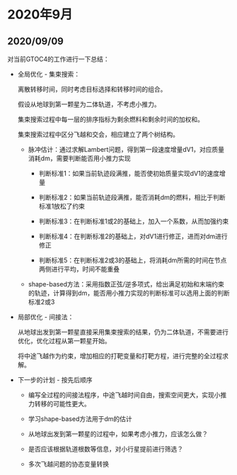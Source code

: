 # 2020年9月

## 2020/09/09

对当前GTOC4的工作进行一下总结：

* 全局优化 - 集束搜索：

	离散转移时间，同时考虑目标选择和转移时间的组合。

	假设从地球到第一颗星为二体轨道，不考虑小推力。

	集束搜索过程中每一层的排序指标为剩余燃料和剩余时间的加权和。

	集束搜索过程中区分飞越和交会，相应建立了两个树结构。

	* 脉冲估计：通过求解Lambert问题，得到第一段速度增量dV1，对应质量消耗dm，需要判断能否用小推力实现

		* 判断标准1：如果当前轨迹段满推，能否使初始质量实现dV1的速度增量

		* 判断标准2：如果当前轨迹段满推，能否消耗dm的燃料，相比于判断标准1放松了约束

		* 判断标准3：在判断标准1或2的基础上，加入一个系数，从而加强约束

		* 判断标准4：在判断标准2的基础上，对dV1进行修正，进而对dm进行修正

		* 判断标准5：在判断标准2或3的基础上，将消耗dm所需的时间在节点两侧进行平均，时间不能重叠

	* shape-based方法：采用指数正弦/逆多项式，给出满足初始和末端约束的轨迹，计算得到dm，能否用小推力实现的判断标准可以选用上面的判断标准2或3

* 局部优化 - 间接法：

	从地球出发到第一颗星直接采用集束搜索的结果，仍为二体轨道，不需要进行优化，优化过程从第一颗星开始。

	将中途飞越作为约束，增加相应的打靶变量和打靶方程，进行完整的全过程求解。

* 下一步的计划 - 按先后顺序

	* 编写全过程的间接法程序，中途飞越时间自由，搜索空间更大，实现小推力转移的可能性更大。

	* 学习shape-based方法用于dm的估计

	* 从地球出发到第一颗星的过程中，如果考虑小推力，应该怎么做？

	* 是否应该根据轨道根数等信息，对小行星提前进行筛选？

	* 多次飞越问题的协态变量转换
